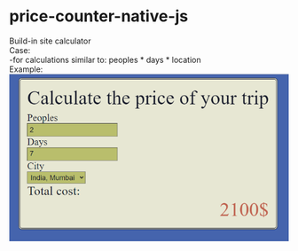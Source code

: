 # price-counter-native-js
Build-in site calculator  </br>
Case: </br>
	-for calculations similar to: peoples * days * location</br>
	Example:</br>
	![This is an image](/Demo.png)
	

